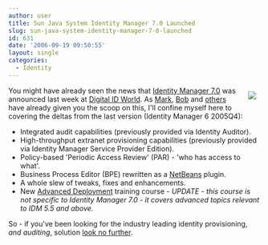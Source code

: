 ```yaml
---
author: user
title: Sun Java System Identity Manager 7.0 Launched
slug: sun-java-system-identity-manager-7-0-launched
id: 631
date: '2006-09-19 09:50:55'
layout: single
categories:
  - Identity
---
```


[<span style="margin: 10px; float: right;">![](http://blog.superpat.com/wp-content/uploads/2009/09/smallBPE.gif)</span>](http://blog.superpat.com/wp-content/uploads/2009/09/BPE.gif)

You might have already seen the news that [Identity Manager 7.0](http://www.sun.com/software/products/identity_mgr/index.jsp) was announced last week at [Digital ID World](http://conference.digitalidworld.com/2006/). As [Mark](http://blogs.sun.com/identity/entry/1_man_200_women_sun), [Bob](http://blogs.sun.com/ontherecord/entry/another_first_for_sun_converged) and [others](http://blogs.sun.com/SDNChannel/entry/identity_manager_7_0_just) have already given you the scoop on this, I'll confine myself here to covering the deltas from the last version (Identity Manager 6 2005Q4):

*   Integrated audit capabilities (previously provided via Identity Auditor).
*   High-throughput extranet provisioning capabilities (previously provided via Identity Manager Service Provider Edition).
*   Policy-based 'Periodic Access Review' (PAR) - 'who has access to what'.
*   Business Process Editor (BPE) rewritten as a [NetBeans](http://www.netbeans.org/) plugin.
*   A whole slew of tweaks, fixes and enhancements.
*   New [Advanced Deployment](http://www.sun.com/training/catalog/courses/IDM-4484.xml) training course - _UPDATE - this course is not specific to Identity Manager 7.0 - it covers advanced topics relevant to IDM 5.5 and above._

So - if you've been looking for the industry leading identity provisioning, _and auditing_, solution [look no further](http://www.sun.com/software/products/identity_mgr/index.jsp).